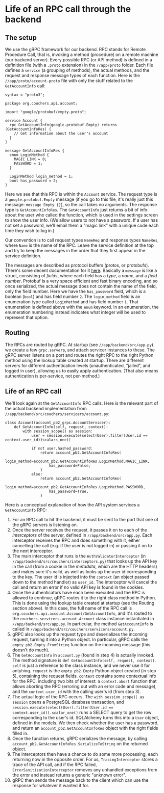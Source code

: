 # Life of an RPC call through the backend

## The setup

We use the gRPC framework for our backend. RPC stands for Remote Procedure Call, that is, invoking a method (procedure) on a remote machine (our backend server). Every possible RPC (or API method) is defined in a definition file (with a `.proto` extension) in the `//app/proto` folder. Each file defines a `service` (a grouping of methods), the actual methods, and the request and response message types of each function. Here is the `//app/proto/account.proto` file with only the stuff related to the `GetAccountInfo` call:

```proto3
syntax = "proto3";

package org.couchers.api.account;

import "google/protobuf/empty.proto";

service Account {
  rpc GetAccountInfo(google.protobuf.Empty) returns (GetAccountInfoRes) {
    // Get information about the user's account
  }
}

message GetAccountInfoRes {
  enum LoginMethod {
    MAGIC_LINK = 0;
    PASSWORD = 1;
  }

  LoginMethod login_method = 1;
  bool has_password = 2;
}
```

Here we see that this RPC is within the `Account` service. The request type is a `google.protobuf.Empty` message (if you go to this file, it's really just this message: `message Empty {}`), so the call takes no arguments. The response type is `GetAccountInfoRes`. The `GetAccountInfo` just returns a bit of info about the user who called the function, which is used in the settings screen to show the user info. (We allow users to not have a password. If a user has not set a password, we'll email them a "magic link" with a unique code each time they wish to log in.)

Our convention is to call request types `NameReq` and response types `NameRes`, where `Name` is the name of the RPC. Leave the service definition at the top and try to keep the messages in the order that they first appear in the service definition.

The messages are described as protocol buffers (protos, or protobufs). There's some decent documentation for it [here](https://developers.google.com/protocol-buffers/). Basically a `message` is like a struct, consisting of *fields*, where each field has a *type*, a *name*, and a *field number*. Protobuf is a very space efficient and fast binary encoding, and so once serialized, the actual message does not contain the name of the field, only the field number. Here we have the `has_password` field, which is a boolean (`bool`) and has field number `2`. The `login_method` field is an enumeration type called `LoginMethod` and has field number `1`. That enumeration is defined above with the `enum` keyword. In an enumeration, the enumeration numbering instead indicates what integer will be used to represent that option.

## Routing

The RPCs are routed by gRPC. At startup (see `//app/backend/src/app.py`) we create a few `grpc.server`s, and attach servicer instances to these. The gRPC server listens on a port and routes the right RPC to the right Python method using the lookup table created at startup. There are different servers for different authentication levels (unauthenticated, "jailed", and logged in user), allowing us to easily apply authentication. (That also means authentication is per-service, not per-method.)

## Life of an RPC call

We'll look again at the `GetAccountInfo` RPC calls. Here is the relevant part of the actual backend implementation from `//app/backend/src/couchers/servicers/account.py`:

```py3
class Account(account_pb2_grpc.AccountServicer):
    def GetAccountInfo(self, request, context):
        with session_scope() as session:
            user = session.execute(select(User).filter(User.id == context.user_id))scalars_one()

            if not user.hashed_password:
                return account_pb2.GetAccountInfoRes(
                    login_method=account_pb2.GetAccountInfoRes.LoginMethod.MAGIC_LINK,
                    has_password=False,
                )
            else:
                return account_pb2.GetAccountInfoRes(
                    login_method=account_pb2.GetAccountInfoRes.LoginMethod.PASSWORD,
                    has_password=True,
                )
```

Here is a conceptual explanation of how the API system services a `GetAccountInfo` RPC:

1. For an RPC call to hit the backend, it must be sent to the port that one of the gRPC servers is listening on.
2. Once the server receives the request, it passes it on to each of the *interceptors* of the server, defined in `//app/backend/src/app.py`. Each interceptor receives the RPC and does something with it, either cancelling the call (e.g. if the user is not logged in) or passing it on to the next interceptor.
3. The main interceptor that runs is the `AuthValidatorInterceptor` (in `//app/backend/src/couchers/interceptors.py`) that looks up the API key in the call (from a cookie in the *metadata*, which are the HTTP headers) and makes sure it's valid, as well as looks up the user id corresponding to the key. The user id is injected into the `context` (an object passed down to the method handler) as `user_id`. The interceptor will cancel the call and return an error if no valid API key is found in the cookies.
4. Once the authenticators have each been executed and the RPC is allowed to continue, gRPC routes it to the right class method in Python. This is done using the lookup table created at startup (see the Routing section above). In this case, the full name of the RPC call is `org.couchers.api.account.Account/GetAccountInfo`, and it's routed to the `couchers.servicers.account.Account` class instance instantiated in `//app/backend/src/app.py`. In particular, the method `GetAccountInfo` is called in `//app/backend/src/couchers/servicers/account.py`.
5. gRPC also looks up the request type and deserializes the incoming request, turning it into a Python object. In particular, gRPC calls the `empty_pb2.Empty.FromString` function on the incoming message (this doesn't do much).
6. The `GetAccountInfo` in `account.py` (found in step 4) is actually invoked. The method signature is `def GetAccountInfo(self, request, context)`. `self` is just a reference to the class instance, and we never use it for antyhing. `request` is the `empty_pb2.Empty` Python object created (in step 5), containing the request fields. `context` contains some contextual info for the RPC, including two bits of interest: a `context.abort` function that allows aborting the RPC (erroring out with an error code and message), and the `context.user_id` with the calling user's id (from step 3).
7. The actual logic of the RPC occurs. The `with session_scope() as session` opens a PostgreSQL database transaction, and `session.execute(select(User).filter(User.id == context.user_id)).scalar_one()` runs a SELECT query to get the row corresponding to the user's id. SQLAlchemy turns this into a `User` object, defined in the models. We then check whether the user has a password, and return an `account_pb2.GetAccountInfoRes` object with the right fields filled in.
8. Once the function returns, gRPC serializes the message, by calling `account_pb2.GetAccountInfoRes.SerializeToString` on the returned object.
9. The interceptors then have a chance to do some more processing, each returning now in the opposite order. For us, `TracingInterceptor` stores a trace of the API call, and if the RPC failed, `ErrorSanitizationInterceptor` removes any unhandled exceptions from the error and instead returns a generic "unknown error".
10. gRPC then sends the message back to the client which can use the response for whatever it wanted it for.
